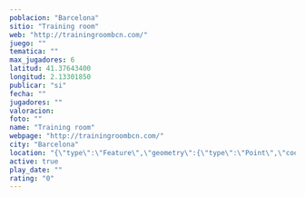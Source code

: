 ```yaml
---
poblacion: "Barcelona"
sitio: "Training room"
web: "http://trainingroombcn.com/"
juego: ""
tematica: ""
max_jugadores: 6
latitud: 41.37643400
longitud: 2.13301850
publicar: "si"
fecha: ""
jugadores: ""
valoracion: 
foto: ""
name: "Training room"
webpage: "http://trainingroombcn.com/"
city: "Barcelona"
location: "{\"type\":\"Feature\",\"geometry\":{\"type\":\"Point\",\"coordinates\":[41.376434,2.1330185]}}"
active: true
play_date: ""
rating: "0"
---
```

